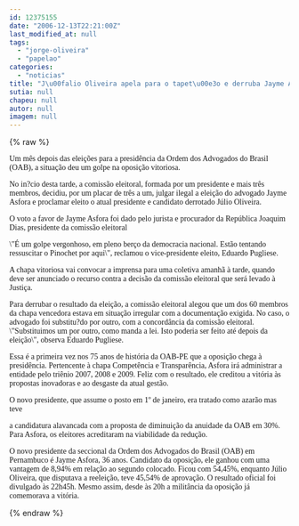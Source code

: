 ```yaml
---
id: 12375155
date: "2006-12-13T22:21:00Z"
last_modified_at: null
tags:
  - "jorge-oliveira"
  - "papelao"
categories:
  - "noticias"
title: "J\u00falio Oliveira apela para o tapet\u00e3o e derruba Jayme Asfora na OAB"
sutia: null
chapeu: null
autor: null
imagem: null
---
```

{% raw %}
<p><P><FONT face=Verdana>Um mês depois das eleições para a presidência da Ordem dos Advogados do Brasil (OAB), a situação deu um golpe na oposição vitoriosa. </FONT></P></p>
<p><P><FONT face=Verdana>No in?cio desta tarde, a comissão eleitoral, formada por um presidente e mais três membros, decidiu, por um placar de três a um, julgar ilegal a eleição do advogado Jayme Asfora e proclamar eleito o atual presidente e candidato derrotado Júlio Oliveira. </FONT></P></p>
<p><P><FONT face=Verdana>O voto a favor de Jayme Asfora foi dado pelo jurista e procurador da República Joaquim Dias, presidente da comissão eleitoral</FONT></P></p>
<p><P><FONT face=Verdana>\"É um golpe vergonhoso, em pleno berço da democracia nacional. Estão tentando ressuscitar o Pinochet por aqui\", reclamou o vice-presidente eleito, Eduardo Pugliese.</FONT></P></p>
<p><P><FONT face=Verdana>A chapa vitoriosa vai convocar a imprensa para uma coletiva amanhã à tarde, quando deve ser anunciado o recurso contra a decisão da comissão eleitoral que será levado à Justiça.</FONT></P></p>
<p><P><FONT face=Verdana>Para derrubar o resultado da eleição, a comissão eleitoral alegou que um dos 60 membros da chapa vencedora estava em situação irregular com a documentação exigida. No caso, o advogado foi substitu?do por outro, com a concordância da comissão eleitoral. \"Substituimos um por outro, como manda a lei. Isto poderia ser feito até depois da eleição\", observa Eduardo Pugliese.</FONT></P></p>
<p><P><FONT face=Verdana>Essa é a primeira vez nos 75 anos de história da OAB-PE que a oposição chega à presidência. Pertencente à chapa Competência e Transparência, Asfora irá administrar a entidade pelo triênio 2007, 2008 e 2009. Feliz com o resultado, ele creditou a vitória às propostas inovadoras e ao desgaste da atual gestão. </FONT></P></p>
<p><P><FONT face=Verdana>O novo presidente, que assume o posto em 1º de janeiro, era tratado como azarão mas teve</p>
<p> a candidatura alavancada com a proposta de diminuição da anuidade da OAB em 30%. Para Asfora, os eleitores acreditaram na viabilidade da redução.</FONT></P></p>
<p><P><FONT face=Verdana>O novo presidente da seccional da Ordem dos Advogados do Brasil (OAB) em Pernambuco é Jayme Asfora, 36 anos. Candidato da oposição, ele ganhou com uma vantagem de 8,94% em relação ao segundo colocado. Ficou com 54,45%, enquanto Júlio Oliveira, que disputava a reeleição, teve 45,54% de aprovação. O resultado oficial foi divulgado às 22h45h. Mesmo assim, desde às 20h a militância da oposição já comemorava a vitória.</FONT></P> </p>
{% endraw %}